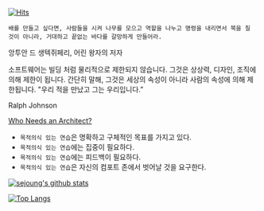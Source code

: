 [![Hits](https://hits.seeyoufarm.com/api/count/incr/badge.svg?url=https%3A%2F%2Fgithub.com%2Fsejoung&count_bg=%2379C83D&title_bg=%23555555&icon=&icon_color=%23E7E7E7&title=hits&edge_flat=false)](https://hits.seeyoufarm.com)

`배를 만들고 싶다면, 사람들을 시켜 나무를 모으고 역할을 나누고 명령을 내리면서 북을 칠 것이 아니라, 거대하고 끝없는 바다를 갈망하게 만들어라.` 

앙투안 드 생텍쥐페리, 어린 왕자의 저자

소프트웨어는 빌딩 처럼 물리적으로 제한되지 않습니다. 그것은 상상력, 디자인, 조직에 의해 제한이 됩니다. 간단히 말해, 그것은 세상의 속성이 아니라 사람의 속성에 의해 제한됩니다. 
"우리 적을 만났고 그는 우리입니다.”

Ralph Johnson

[Who Needs an Architect?](https://martinfowler.com/ieeeSoftware/whoNeedsArchitect.pdf)


* `목적의식 있는 연습`은 명확하고 구체적인 목표를 가지고 있다.
* `목적의식 있는 연습`에는 집중이 필요하다.
* `목적의식 있는 연습`에는 피드백이 필요하다.
* `목적의식 있는 연습`은 자신의 컴포트 존에서 벗어날 것을 요구한다.


[![sejoung's github stats](https://github-readme-stats.vercel.app/api?username=sejoung)](https://github.com/anuraghazra/github-readme-stats)


[![Top Langs](https://github-readme-stats.vercel.app/api/top-langs/?username=sejoung)](https://github.com/anuraghazra/github-readme-stats)



<!--
**sejoung/sejoung** is a ✨ _special_ ✨ repository because its `README.md` (this file) appears on your GitHub profile.

Here are some ideas to get you started:

- 🔭 I’m currently working on ...
- 🌱 I’m currently learning ...
- 👯 I’m looking to collaborate on ...
- 🤔 I’m looking for help with ...
- 💬 Ask me about ...
- 📫 How to reach me: ...
- 😄 Pronouns: ...
- ⚡ Fun fact: ...
-->
